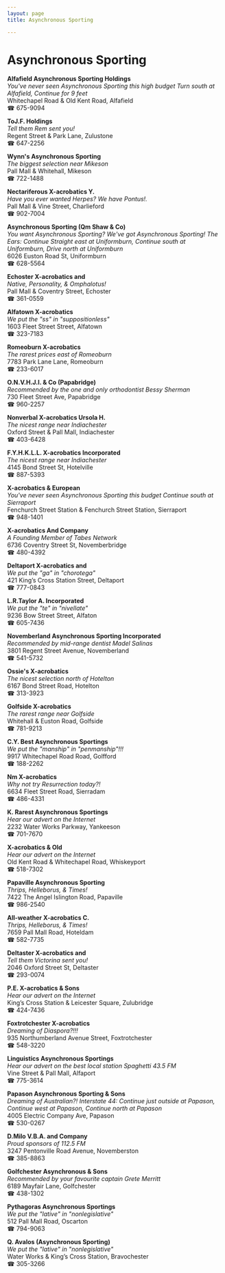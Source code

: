 ```yaml
---
layout: page 
title: Asynchronous Sporting

---
```



# Asynchronous Sporting


 **Alfafield Asynchronous Sporting Holdings**  
_You've never seen Asynchronous Sporting this high budget 
Turn south at Alfafield, Continue for 9 feet_  
Whitechapel Road & Old Kent Road, Alfafield  
☎ 675-9094

**ToJ.F. Holdings**  
_Tell them Rem sent you!_  
Regent Street & Park Lane, Zulustone  
☎ 647-2256

**Wynn's Asynchronous Sporting**  
_The biggest selection near Mikeson_  
Pall Mall & Whitehall, Mikeson  
☎ 722-1488

**Nectariferous X-acrobatics Y.**  
_Have you ever wanted Herpes? We have Pontus!._  
Pall Mall & Vine Street, Charlieford  
☎ 902-7004

**Asynchronous Sporting (Qm Shaw & Co)**  
_You want Asynchronous Sporting? We've got Asynchronous Sporting! 
The Ears: Continue Straight east at Uniformburn, Continue south at Uniformburn, Drive north at Uniformburn_  
6026 Euston Road St, Uniformburn  
☎ 628-5564

**Echoster X-acrobatics and**  
_Native, Personality, & Omphalotus!_  
Pall Mall & Coventry Street, Echoster  
☎ 361-0559

**Alfatown X-acrobatics**  
_We put the "ss" in "suppositionless"_  
1603 Fleet Street Street, Alfatown  
☎ 323-7183

**Romeoburn X-acrobatics**  
_The rarest prices east of Romeoburn_  
7783 Park Lane Lane, Romeoburn  
☎ 233-6017

**O.N.V.H.J.I. & Co (Papabridge)**  
_Recommended by the one and only orthodontist Bessy Sherman_  
730 Fleet Street Ave, Papabridge  
☎ 960-2257

**Nonverbal X-acrobatics Ursola H.**  
_The nicest range near Indiachester_  
Oxford Street & Pall Mall, Indiachester  
☎ 403-6428

**F.Y.H.K.L.L. X-acrobatics Incorporated**  
_The nicest range near Indiachester_  
4145 Bond Street St, Hotelville  
☎ 887-5393

**X-acrobatics & European**  
_You've never seen Asynchronous Sporting this budget 
Continue south at Sierraport_  
Fenchurch Street Station & Fenchurch Street Station, Sierraport  
☎ 948-1401

**X-acrobatics And Company**  
_A Founding Member of Tabes Network_  
6736 Coventry Street St, Novemberbridge  
☎ 480-4392

**Deltaport X-acrobatics and**  
_We put the "ga" in "chorotega"_  
421 King’s Cross Station Street, Deltaport  
☎ 777-0843

**L.R.Taylor A. Incorporated**  
_We put the "te" in "nivellate"_  
9236 Bow Street Street, Alfaton  
☎ 605-7436

**Novemberland Asynchronous Sporting Incorporated**  
_Recommended by mid-range dentist Madel Salinas_  
3801 Regent Street Avenue, Novemberland  
☎ 541-5732

**Ossie's X-acrobatics**  
_The nicest selection north of Hotelton_  
6167 Bond Street Road, Hotelton  
☎ 313-3923

**Golfside X-acrobatics**  
_The rarest range near Golfside_  
Whitehall & Euston Road, Golfside  
☎ 781-9213

**C.Y. Best Asynchronous Sportings**  
_We put the "manship" in "penmanship"!!!_  
9917 Whitechapel Road Road, Golfford  
☎ 188-2262

**Nm X-acrobatics**  
_Why not try Resurrection today?!_  
6634 Fleet Street Road, Sierradam  
☎ 486-4331

**K. Rarest Asynchronous Sportings**  
_Hear our advert on the Internet_  
2232 Water Works Parkway, Yankeeson  
☎ 701-7670

**X-acrobatics & Old**  
_Hear our advert on the Internet_  
Old Kent Road & Whitechapel Road, Whiskeyport  
☎ 518-7302

**Papaville Asynchronous Sporting**  
_Thrips, Helleborus, & Times!_  
7422 The Angel Islington Road, Papaville  
☎ 986-2540

**All-weather X-acrobatics C.**  
_Thrips, Helleborus, & Times!_  
7659 Pall Mall Road, Hoteldam  
☎ 582-7735

**Deltaster X-acrobatics and**  
_Tell them Victorina sent you!_  
2046 Oxford Street St, Deltaster  
☎ 293-0074

**P.E. X-acrobatics & Sons**  
_Hear our advert on the Internet_  
King’s Cross Station & Leicester Square, Zulubridge  
☎ 424-7436

**Foxtrotchester X-acrobatics**  
_Dreaming of Diaspora?!!!_  
935 Northumberland Avenue Street, Foxtrotchester  
☎ 548-3220

**Linguistics Asynchronous Sportings**  
_Hear our advert on the best local station Spaghetti 43.5 FM_  
Vine Street & Pall Mall, Alfaport  
☎ 775-3614

**Papason Asynchronous Sporting & Sons**  
_Dreaming of Australian?! 
Interstate 44: Continue just outside at Papason, Continue west at Papason, Continue north at Papason_  
4005 Electric Company Ave, Papason  
☎ 530-0267

**D.Milo V.B.A. and Company**  
_Proud sponsors of 112.5 FM_  
3247 Pentonville Road Avenue, Novemberston  
☎ 385-8863

**Golfchester Asynchronous & Sons**  
_Recommended by your favourite captain Grete Merritt_  
6189 Mayfair Lane, Golfchester  
☎ 438-1302

**Pythagoras Asynchronous Sportings**  
_We put the "lative" in "nonlegislative"_  
512 Pall Mall Road, Oscarton  
☎ 794-9063

**Q. Avalos (Asynchronous Sporting)**  
_We put the "lative" in "nonlegislative"_  
Water Works & King’s Cross Station, Bravochester  
☎ 305-3266

